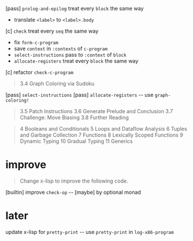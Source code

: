 [pass] `prolog-and-epilog` treat every `block` the same way

- translate `<label>` to `<label>.body`

[c] `check` treat every `seq` the same way

- fix `form-c-program`
- save `context` in `:contexts` of `c-program`
- `select-instructions` pass to `:context` of `block`
- `allocate-registers` treat every `block` the same way

[c] refactor `check-c-program`

> 3.4 Graph Coloring via Sudoku

[pass] `select-instructions`
[pass] `allocate-registers` -- use `graph-coloring!`

> 3.5 Patch Instructions
> 3.6 Generate Prelude and Conclusion
> 3.7 Challenge: Move Biasing
> 3.8 Further Reading

> 4 Booleans and Conditionals
> 5 Loops and Dataflow Analysis
> 6 Tuples and Garbage Collection
> 7 Functions
> 8 Lexically Scoped Functions
> 9 Dynamic Typing
> 10 Gradual Typing
> 11 Generics

# improve

> Change x-lisp to improve the following code.

[builtin] improve `check-op` -- [maybe] by optional monad

# later

update x-lisp for `pretty-print` -- use `pretty-print` in `log-x86-program`

